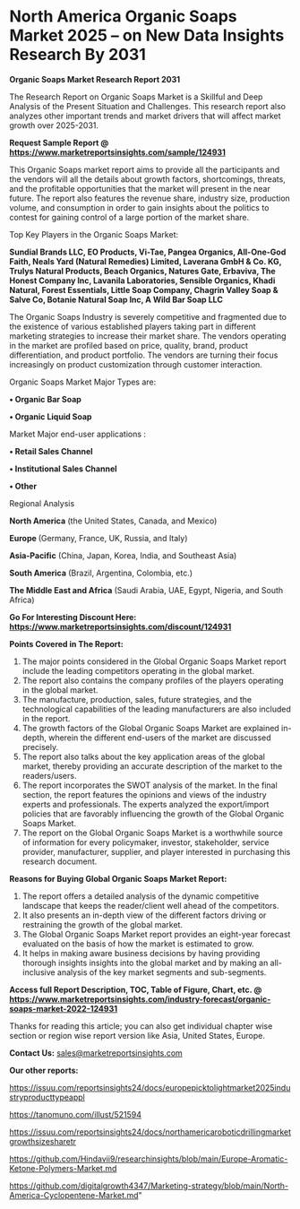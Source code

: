 # North America Organic Soaps Market 2025 – on New Data Insights Research By 2031

<strong>Organic Soaps Market Research Report 2031</strong>

The Research Report on Organic Soaps Market is a Skillful and Deep Analysis of the Present Situation and Challenges. This research report also analyzes other important trends and market drivers that will affect market growth over 2025-2031.

<strong>Request Sample Report @ <a href=https://www.marketreportsinsights.com/sample/124931>https://www.marketreportsinsights.com/sample/124931</a></strong>

This Organic Soaps market report aims to provide all the participants and the vendors will all the details about growth factors, shortcomings, threats, and the profitable opportunities that the market will present in the near future. The report also features the revenue share, industry size, production volume, and consumption in order to gain insights about the politics to contest for gaining control of a large portion of the market share.

Top Key Players in the Organic Soaps Market:

<strong>Sundial Brands LLC, EO Products, Vi-Tae, Pangea Organics, All-One-God Faith, Neals Yard (Natural Remedies) Limited, Laverana GmbH & Co. KG, Trulys Natural Products, Beach Organics, Natures Gate, Erbaviva, The Honest Company Inc, Lavanila Laboratories, Sensible Organics, Khadi Natural, Forest Essentials, Little Soap Company, Chagrin Valley Soap & Salve Co, Botanie Natural Soap Inc, A Wild Bar Soap LLC</strong>

The Organic Soaps Industry is severely competitive and fragmented due to the existence of various established players taking part in different marketing strategies to increase their market share. The vendors operating in the market are profiled based on price, quality, brand, product differentiation, and product portfolio. The vendors are turning their focus increasingly on product customization through customer interaction.

Organic Soaps Market Major Types are:

<strong>• Organic Bar Soap

• Organic Liquid Soap</strong>

Market Major end-user applications :

<strong>• Retail Sales Channel

• Institutional Sales Channel

• Other</strong>

Regional Analysis

</u><strong><b>North America</b></strong> (the United States, Canada, and Mexico)

<strong><b>Europe </b></strong>(Germany, France, UK, Russia, and Italy)

<strong><b>Asia-Pacific</b></strong> (China, Japan, Korea, India, and Southeast Asia)

<strong><b>South America</b></strong> (Brazil, Argentina, Colombia, etc.)

<strong><b>The Middle East and Africa</b></strong> (Saudi Arabia, UAE, Egypt, Nigeria, and South Africa)

<strong>Go For Interesting Discount Here: <a href=https://www.marketreportsinsights.com/discount/124931>https://www.marketreportsinsights.com/discount/124931</a></strong>

<strong>Points Covered in The Report:</strong>
<ol>
  <li>The major points considered in the Global Organic Soaps Market report include the leading competitors operating in the global market.</li>
  <li>The report also contains the company profiles of the players operating in the global market.</li>
  <li>The manufacture, production, sales, future strategies, and the technological capabilities of the leading manufacturers are also included in the report.</li>
  <li>The growth factors of the Global Organic Soaps Market are explained in-depth, wherein the different end-users of the market are discussed precisely.</li>
  <li>The report also talks about the key application areas of the global market, thereby providing an accurate description of the market to the readers/users.</li>
  <li>The report incorporates the SWOT analysis of the market. In the final section, the report features the opinions and views of the industry experts and professionals. The experts analyzed the export/import policies that are favorably influencing the growth of the Global Organic Soaps Market.</li>
  <li>The report on the Global Organic Soaps Market is a worthwhile source of information for every policymaker, investor, stakeholder, service provider, manufacturer, supplier, and player interested in purchasing this research document.</li>
</ol>
<strong>Reasons for Buying Global Organic Soaps Market Report:</strong>

<ol>
  <li>The report offers a detailed analysis of the dynamic competitive landscape that keeps the reader/client well ahead of the competitors.</li>
  <li>It also presents an in-depth view of the different factors driving or restraining the growth of the global market.</li>
  <li>The Global Organic Soaps Market report provides an eight-year forecast evaluated on the basis of how the market is estimated to grow.</li>
  <li>It helps in making aware business decisions by having providing thorough insights insights into the global market and by making an all-inclusive analysis of the key market segments and sub-segments.</li>
</ol>
<strong>Access full Report Description, TOC, Table of Figure, Chart, etc. @ <a href=https://www.marketreportsinsights.com/industry-forecast/organic-soaps-market-2022-124931>https://www.marketreportsinsights.com/industry-forecast/organic-soaps-market-2022-124931</a></strong>


Thanks for reading this article; you can also get individual chapter wise section or region wise report version like Asia, United States, Europe.

<strong>Contact Us:</strong>
sales@marketreportsinsights.com

<strong>Our other reports:</strong>

<a href=https://issuu.com/reportsinsights24/docs/europepicktolightmarket2025industryproducttypeappl>https://issuu.com/reportsinsights24/docs/europepicktolightmarket2025industryproducttypeappl</a>

<a href=https://tanomuno.com/illust/521594>https://tanomuno.com/illust/521594</a>

<a href=https://issuu.com/reportsinsights24/docs/northamericaroboticdrillingmarketgrowthsizesharetr>https://issuu.com/reportsinsights24/docs/northamericaroboticdrillingmarketgrowthsizesharetr</a>

<a href=https://github.com/Hindavii9/researchinsights/blob/main/Europe-Aromatic-Ketone-Polymers-Market.md>https://github.com/Hindavii9/researchinsights/blob/main/Europe-Aromatic-Ketone-Polymers-Market.md</a>

<a href=https://github.com/digitalgrowth4347/Marketing-strategy/blob/main/North-America-Cyclopentene-Market.md>https://github.com/digitalgrowth4347/Marketing-strategy/blob/main/North-America-Cyclopentene-Market.md</a>"
